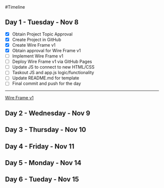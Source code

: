 

#Timeline

## Day 1 - Tuesday - Nov 8

- [x] Obtain Project Topic Approval
- [x] Create Project in GitHub
- [x] Create Wire Frame v1
- [x] Obtain approval for Wire Frame v1
- [ ] Implement Wire Frame v1
- [ ] Deploy Wire Frame v1 via GitHub Pages
- [ ] Update JS to connect to new HTML/CSS
- [ ] Taskout JS and app.js logic/functionality
- [ ] Update README.md for template
- [ ] Final commit and push for the day

-----------------------------

[Wire Frame v1]("images/wireFrame-v1.jpg")


## Day 2 - Wednesday - Nov 9

## Day 3 - Thursday - Nov 10

## Day 4 - Friday - Nov 11

## Day 5 - Monday - Nov 14

## Day 6 - Tueday - Nov 15

